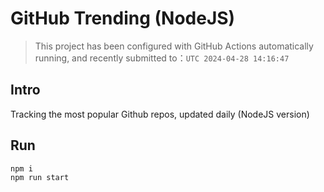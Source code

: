 # GitHub Trending (NodeJS)

> This project has been configured with GitHub Actions automatically running, and recently submitted to：`UTC 2024-04-28 14:16:47`

## Intro

Tracking the most popular Github repos, updated daily (NodeJS version)

## Run

```bash
npm i
npm run start
```
